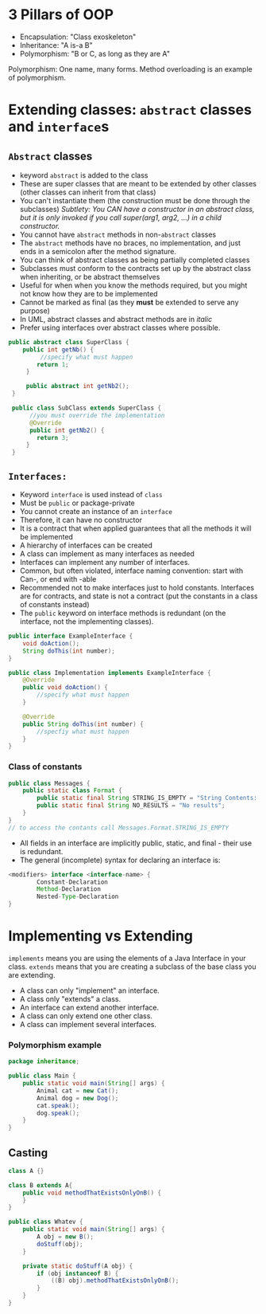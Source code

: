 # 3 Pillars of OOP

- Encapsulation: "Class exoskeleton"
- Inheritance: "A is-a B"
- Polymorphism: "B or C, as long as they are A"

Polymorphism: One name, many forms. Method overloading is an example of polymorphism.

# Extending classes: `abstract` classes and `interface`s

## `Abstract` classes

- keyword `abstract` is added to the class
- These are super classes that are meant to be extended by other classes (other classes can inherit from that class)
- You can't instantiate them (the construction must be done through the subclasses)
  *Subtlety: You CAN have a constructor in an abstract class, but it is only invoked if you call super(arg1, arg2, ...) in a child constructor.*
- You cannot have `abstract` methods in non-`abstract` classes
- The `abstract` methods have no braces, no implementation, and just ends in a semicolon after the method signature.
- You can think of abstract classes as being partially completed classes
- Subclasses must conform to the contracts set up by the abstract class when inheriting, or be abstract themselves
- Useful for when when you know the methods required, but you might not know how they are to be implemented
- Cannot be marked as final (as they **must** be extended to serve any purpose)
- In UML, abstract classes and abstract methods are in *italic*
- Prefer using interfaces over abstract classes where possible.

```java
public abstract class SuperClass {
    public int getNb() {
         //specify what must happen
        return 1;
     }

     public abstract int getNb2();
 }

 public class SubClass extends SuperClass {
      //you must override the implementation
      @Override
      public int getNb2() {
        return 3;
     }
 }
```

## `Interfaces:`

- Keyword `interface` is used instead of `class`
- Must be `public` or package-private
- You cannot create an instance of an `interface`
- Therefore, it can have no constructor
- It is a contract that when applied guarantees that all the methods it will be implemented
- A hierarchy of interfaces can be created
- A class can implement as many interfaces as needed
- Interfaces can implement any number of interfaces.
- Common, but often violated, interface naming convention: start with Can-, or end with -able
- Recommended not to make interfaces just to hold constants. Interfaces are for contracts, and state is not a contract (put the constants in a class of constants instead)
- The `public` keyword on interface methods is redundant (on the interface, not the implementing classes).

```java
public interface ExampleInterface {
    void doAction();
    String doThis(int number);
}

public class Implementation implements ExampleInterface {
    @Override
    public void doAction() {
        //specify what must happen
    }

    @Override
    public String doThis(int number) {
        //specfiy what must happen
    }
}
```

### Class of constants

```java
public class Messages {
    public static class Format {
        public static final String STRING_IS_EMPTY = "String Contents: Empty String";
        public static final String NO_RESULTS = "No results";
    }
}
// to access the contants call Messages.Format.STRING_IS_EMPTY
```

- All fields in an interface are implicitly public, static, and final - their use is redundant.
- The general (incomplete) syntax for declaring an interface is:

```java
<modifiers> interface <interface-name> {
        Constant-Declaration
        Method-Declaration
        Nested-Type-Declaration
}
```

# Implementing vs Extending

`implements` means you are using the elements of a Java Interface in your class.
`extends` means that you are creating a subclass of the base class you are extending.
- A class can only "implement" an interface.
- A class only "extends" a class.
- An interface can extend another interface.
- A class can only extend one other class.
- A class can implement several interfaces.


### Polymorphism example

```java
package inheritance;

public class Main {
    public static void main(String[] args) {
        Animal cat = new Cat();
        Animal dog = new Dog();
        cat.speak();
        dog.speak();
    }
}
```

## Casting

```java
class A {}

class B extends A{
    public void methodThatExistsOnlyOnB() {
    }
}

public class Whatev {
    public static void main(String[] args) {
        A obj = new B();
        doStuff(obj);
    }

    private static doStuff(A obj) {
        if (obj instanceof B) {
            ((B) obj).methodThatExistsOnlyOnB();
        }
    }
}
```
